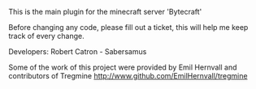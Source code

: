This is the main plugin for the minecraft server 'Bytecraft'

Before changing any code, please fill out a ticket, this will help me keep track of every change.


Developers:
    Robert Catron - Sabersamus
    
    
Some of the work of this project were provided by Emil Hernvall and contributors of Tregmine
http://www.github.com/EmilHernvall/tregmine